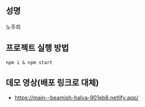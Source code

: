 ## 성명
노주희

## 프로젝트 실행 방법
`npm i & npm start`

## 데모 영상(배포 링크로 대체)
- https://main--beamish-halva-901eb8.netlify.app/
